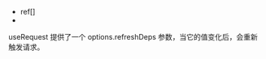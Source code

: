 - ref[]
-

useRequest 提供了一个 options.refreshDeps 参数，当它的值变化后，会重新触发请求。

<script setup>
  import RefreshDeps from './demos/refresh-deps.vue'
</script>

<RefreshDeps />
